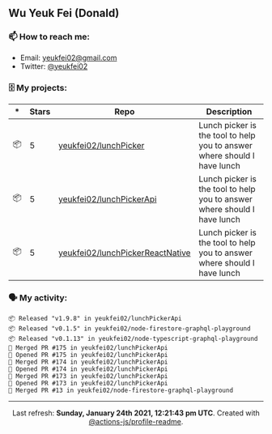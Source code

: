 ## Wu Yeuk Fei (Donald)

### 📫 How to reach me:

- Email: [yeukfei02@gmail.com](yeukfei02@gmail.com)
- Twitter: [@yeukfei02](https://twitter.com/yeukfei02)

### 🗄 My projects:

|*|Stars|Repo|Description|
|---|---|---|---|
| 📦 | 5 | [yeukfei02/lunchPicker](https://github.com/yeukfei02/lunchPicker) | Lunch picker is the tool to help you to answer where should I have lunch |
| 📦 | 5 | [yeukfei02/lunchPickerApi](https://github.com/yeukfei02/lunchPickerApi) | Lunch picker is the tool to help you to answer where should I have lunch |
| 📦 | 5 | [yeukfei02/lunchPickerReactNative](https://github.com/yeukfei02/lunchPickerReactNative) | Lunch picker is the tool to help you to answer where should I have lunch |

### 🗣 My activity:

```
📦 Released "v1.9.8" in yeukfei02/lunchPickerApi
📦 Released "v0.1.5" in yeukfei02/node-firestore-graphql-playground
📦 Released "v0.1.13" in yeukfei02/node-typescript-graphql-playground
🎉 Merged PR #175 in yeukfei02/lunchPickerApi
💪 Opened PR #175 in yeukfei02/lunchPickerApi
🎉 Merged PR #174 in yeukfei02/lunchPickerApi
💪 Opened PR #174 in yeukfei02/lunchPickerApi
🎉 Merged PR #173 in yeukfei02/lunchPickerApi
💪 Opened PR #173 in yeukfei02/lunchPickerApi
🎉 Merged PR #13 in yeukfei02/node-firestore-graphql-playground
```

<!-- <img src="https://github-readme-stats.vercel.app/api?username=yeukfei02&show_icons=true&count_private=true&theme=radical" />

<img src="https://github-readme-stats.vercel.app/api/top-langs/?username=yeukfei02&theme=radical" /> -->

---

<p align="center">Last refresh: <b>Sunday, January 24th 2021, 12:21:43 pm UTC</b>. Created with <a href=https://github.com/marketplace/actions/profile-readme>@actions-js/profile-readme</a>.</p>
